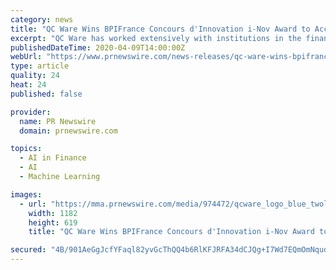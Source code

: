 ```yaml
---
category: news
title: "QC Ware Wins BPIFrance Concours d'Innovation i-Nov Award to Accelerate Quantum Machine Learning in France"
excerpt: "QC Ware has worked extensively with institutions in the financial ... focus on Quantum Machine Learning, involving creating software tools for classical data scientists, with capabilities for classification, clustering and reinforcement learning. This research will go toward adding features to Forge, QC Ware's cloud service."
publishedDateTime: 2020-04-09T14:00:00Z
webUrl: "https://www.prnewswire.com/news-releases/qc-ware-wins-bpifrance-concours-dinnovation-i-nov-award-to-accelerate-quantum-machine-learning-in-france-301037988.html"
type: article
quality: 24
heat: 24
published: false

provider:
  name: PR Newswire
  domain: prnewswire.com

topics:
  - AI in Finance
  - AI
  - Machine Learning

images:
  - url: "https://mma.prnewswire.com/media/974472/qcware_logo_blue_twoline_Logo.jpg?p=facebook"
    width: 1182
    height: 619
    title: "QC Ware Wins BPIFrance Concours d'Innovation i-Nov Award to Accelerate Quantum Machine Learning in France"

secured: "4B/901AeGgJcfYFaql82yvGcThQQ4b6RlKFJRFA34dCJQg+I7Wd7EQmOmNqud2eu5e700RJG37kbCZtm/9xingz0eIbyUM04AYXEQUPO8DZln0ANq76lpNujID6h3pMrIcL79P5EedKBurX2V6vMdgw2DSLRnQNGnP2JuZA7H8c7jkXtYEypw3O2VXi1aL/Rn8Nk6mkGXGHyBhJJhF1q5PqxjD2czx05pMx5B3cOTNNVrxga8gpM2H8sl3ygnWEitsdaCrqhQN3tf0bFAh7EeyTwHYN44ypb7FE6cv0SgYfoz3IpKkmS8lBs5WAfu7E5;FWNXWI0NgeYYiR337+1dKw=="
---
```


